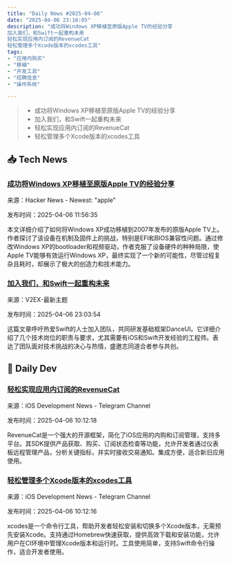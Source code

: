 ```yaml
---
title: "Daily News #2025-04-06"
date: "2025-04-06 23:16:05"
description: "成功将Windows XP移植至原版Apple TV的经验分享
加入我们，和Swift一起重构未来
轻松实现应用内订阅的RevenueCat
轻松管理多个Xcode版本的xcodes工具"
tags: 
- "应用内购买"
- "移植"
- "开发工具"
- "招聘信息"
- "操作系统"

---
```


> - 成功将Windows XP移植至原版Apple TV的经验分享
> - 加入我们，和Swift一起重构未来
> - 轻松实现应用内订阅的RevenueCat
> - 轻松管理多个Xcode版本的xcodes工具

## 📥 Tech News

### [成功将Windows XP移植至原版Apple TV的经验分享](https://github.com/DistroHopper39B/NTATV/blob/main/Docs/Write-Up.md)

来源：Hacker News - Newest: "apple"

发布时间：2025-04-06 11:56:35

本文详细介绍了如何将Windows XP成功移植到2007年发布的原版Apple TV上。作者探讨了该设备在机制及固件上的挑战，特别是EFI和BIOS兼容性问题。通过修改Windows XP的bootloader和视频驱动，作者克服了设备硬件的种种局限，使Apple TV能够有效运行Windows XP，最终实现了一个新的可能性，尽管过程复杂且耗时，却展示了极大的创造力和技术能力。

### [加入我们，和Swift一起重构未来](https://www.v2ex.com/t/1123582)

来源：V2EX-最新主题

发布时间：2025-04-06 23:03:54

这篇文章呼吁热爱Swift的人士加入团队，共同研发基础框架DanceUI。它详细介绍了几个技术岗位的职责与要求，尤其需要有iOS和Swift开发经验的工程师。表达了团队面对技术挑战的决心与热情，盛邀志同道合者参与共创。

## 💾 Daily Dev

### [轻松实现应用内订阅的RevenueCat](https://github.com/RevenueCat/purchases-ios)

来源：iOS Development News - Telegram Channel

发布时间：2025-04-06 10:12:18

RevenueCat是一个强大的开源框架，简化了iOS应用的内购和订阅管理，支持多平台。其SDK提供产品获取、购买、订阅状态检查等功能，允许开发者通过仪表板远程管理产品，分析关键指标，并实时接收交易通知。集成方便，适合新旧应用使用。

### [轻松管理多个Xcode版本的xcodes工具](https://github.com/XcodesOrg/xcodes)

来源：iOS Development News - Telegram Channel

发布时间：2025-04-06 10:12:16

xcodes是一个命令行工具，帮助开发者轻松安装和切换多个Xcode版本，无需预先安装Xcode。支持通过Homebrew快速获取，提供高效下载和安装功能，允许用户在CI环境中管理Xcode版本和运行时。工具使用简单，支持Swift命令行操作，适合开发者使用。
